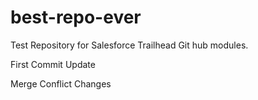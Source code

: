 # best-repo-ever

Test Repository for Salesforce Trailhead Git hub modules.

First Commit Update

Merge Conflict Changes